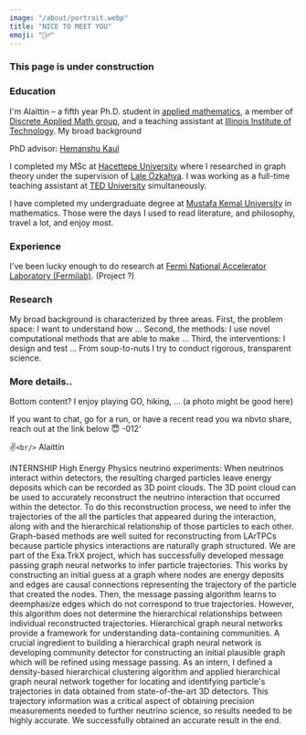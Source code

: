 ```yaml
---
image: "/about/portrait.webp"
title: "NICE TO MEET YOU"
emoji: "🙋‍♂️"
---
```

### This page is under construction

### Education

I'm Alaittin – a fifth year Ph.D. student in [applied mathematics](https://www.iit.edu/applied-math), a member of [Discrete Applied Math group](https://www.math.iit.edu/~kaul/DAM/DAM.html), and a teaching assistant at [Illinois Institute of Technology](https://www.iit.edu/).
My broad background

PhD advisor: [Hemanshu Kaul](https://www.math.iit.edu/~kaul/)

I completed my MSc at [Hacettepe University]() where I researched in graph theory under the supervision of [Lale Özkahya](https://ozkahya.github.io/). I was working as a full-time teaching assistant at [TED University](https://www.tedu.edu.tr/en) simultaneously.

I have completed my undergraduate degree at [Mustafa Kemal University](https://www.mku.edu.tr/default.aspx) in mathematics. Those were the days I used to read literature, and philosophy, travel a lot, and enjoy most.

### Experience

I've been lucky enough to do research at [Fermi National Accelerator Laboratory (Fermilab)](https://www.fnal.gov/). (Project ?)

### Research

My broad background is characterized by three areas. First, the problem space: I want to understand how ... Second, the methods: I use novel computational methods that are able to make ... Third, the interventions: I design and test ... From soup-to-nuts I try to conduct rigorous, transparent science.

### More details..

Bottom content?
I enjoy playing GO, hiking, ... (a photo might be good here)

If you want to chat, go for a run, or have a recent read you wa nbvto share, reach out at the link below 😇
-012'

✌️`<br/>`
Alaittin

INTERNSHIP
High Energy Physics neutrino experiments: When neutrinos interact within detectors, the resulting charged particles
leave energy deposits which can be recorded as 3D point clouds. The 3D point cloud can be used to accurately reconstruct
the neutrino interaction that occurred within the detector. To do this reconstruction process, we need to infer the
trajectories of the all the particles that appeared during the interaction, along with and the hierarchical relationship
of those particles to each other.
Graph-based methods are well suited for reconstructing from LArTPCs because particle physics interactions are naturally
graph structured. We are part of the Exa.TrkX project, which has successfully developed message passing graph neural networks
to infer particle trajectories. This works by constructing an initial guess at a graph where nodes are energy deposits and
edges are causal connections representing the trajectory of the particle that created the nodes.
Then, the message passing algorithm learns to deemphasize edges which do not correspond to true trajectories. However,
this algorithm does not determine the hierarchical relationships between individual reconstructed trajectories.
Hierarchical graph neural networks provide a framework for understanding data-containing communities.
A crucial ingredient to building a hierarchical graph neural network is developing community detector for constructing an
initial plausible graph which will be refined using message passing.
As an intern, I defined a density-based hierarchical clustering algorithm and applied hierarchical graph neural network together
for locating and identifying particle's trajectories in data obtained from state-of-the-art 3D detectors.
This trajectory information was a critical aspect of obtaining precision measurements needed to further neutrino science, so results
needed to be highly accurate. We successfully obtained an accurate result in the end.
